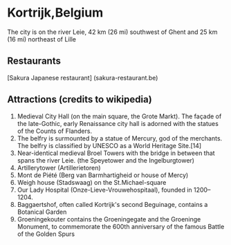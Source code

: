 # Kortrijk,Belgium

The city is on the river Leie, 42 km (26 mi) southwest of Ghent and 25 km (16 mi) northeast of Lille

## Restaurants

[Sakura Japanese restaurant] (sakura-restaurant.be)


## Attractions (credits to wikipedia)

1. Medieval City Hall (on the main square, the Grote Markt). The façade of the late-Gothic, early Renaissance city hall is adorned with the statues of the Counts of Flanders.
1. The belfry is surmounted by a statue of Mercury, god of the merchants. The belfry is classified by UNESCO as a World Heritage Site.[14]
1. Near-identical medieval Broel Towers with the bridge in between that spans the river Leie. (the Speyetower and the Ingelburgtower)
1. Artillerytower (Artillerietoren)
1. Mont de Piété (Berg van Barmhartigheid or house of Mercy)
1. Weigh house (Stadswaag) on the St.Michael-square
1. Our Lady Hospital (Onze-Lieve-Vrouwehospitaal), founded in 1200–1204.
1. Baggaertshof, often called Kortrijk's second Beguinage, contains a Botanical Garden
1. Groeningekouter contains the Groeningegate and the Groeninge Monument, to commemorate the 600th anniversary of the famous Battle of the Golden Spurs
